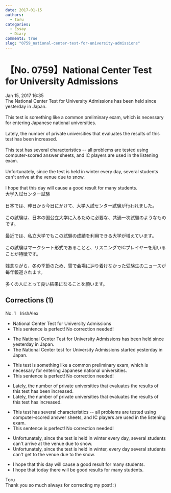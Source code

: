 ```yaml
---
date: 2017-01-15
authors:
  - toru
categories:
  - Essay
  - Diary
comments: true
slug: "0759_national-center-test-for-university-admissions"
---
```


# 【No. 0759】National Center Test for University Admissions
<div class="date">Jan 15, 2017 16:35</div>
<div id="post"><div id="body_show_ori">
The National Center Test for University Admissions has been held since yesterday in Japan.<br/><br/>This test is something like a common preliminary exam, which is necessary for entering Japanese national universities.<br/><br/>Lately, the number of private universities that evaluates the results of this test has been increased.<br/><br/>This test has several characteristics -- all problems are tested using computer-scored answer sheets, and IC players are used in the listening exam.<br/><br/>Unfortunately, since the test is held in winter every day, several students can't arrive at the venue due to snow.<br/><br/>I hope that this day will cause a good result for many students.
</div></div>

<!-- more -->

<div id="post_ja"><div id="body_show_mo">
大学入試センター試験<br/><br/>日本では、昨日から今日にかけて、大学入試センター試験が行われました。<br/><br/>この試験は、日本の国公立大学に入るために必要な、共通一次試験のようなものです。<br/><br/>最近では、私立大学でもこの試験の成績を利用できる大学が増えています。<br/><br/>この試験はマークシート形式であることと、リスニングでICプレイヤーを用いることが特徴です。<br/><br/>残念ながら、冬の季節のため、雪で会場に辿り着けなかった受験生のニュースが毎年報道されます。<br/><br/>多くの人にとって良い結果になることを願います。
</div></div>

## Corrections (1)
<div id="block"><div class="first_name"> No. 1　<span class="just_name">IrishAlex</span></div><div id="block2">
<ul class="correction_field">
<li class="incorrect">National Center Test for University Admissions</li>
<li class="corrected perfect">This sentence is perfect! No correction needed!</li>
</ul>
<ul class="correction_field">
<li class="incorrect">The National Center Test for University Admissions has been held since yesterday in Japan.</li>
<li class="corrected correct">
The National Center <span class="f_blue">t</span>est for University Admissions <span class="f_blue">started </span>yesterday in Japan.
</li>
</ul>
<ul class="correction_field">
<li class="incorrect">This test is something like a common preliminary exam, which is necessary for entering Japanese national universities.</li>
<li class="corrected perfect">This sentence is perfect! No correction needed!</li>
</ul>
<ul class="correction_field">
<li class="incorrect">Lately, the number of private universities that evaluates the results of this test has been increased.</li>
<li class="corrected correct">
Lately, the number of private universities that evaluates the results of this test has increased.
</li>
</ul>
<ul class="correction_field">
<li class="incorrect">This test has several characteristics -- all problems are tested using computer-scored answer sheets, and IC players are used in the listening exam.</li>
<li class="corrected perfect">This sentence is perfect! No correction needed!</li>
</ul>
<ul class="correction_field">
<li class="incorrect">Unfortunately, since the test is held in winter every day, several students can't arrive at the venue due to snow.</li>
<li class="corrected correct">
Unfortunately, since the test is held in winter<span class="f_blue">,</span> every day several students can't <span class="f_blue">get to </span>the venue due to <span class="f_blue">the </span>snow.
</li>
</ul>
<ul class="correction_field">
<li class="incorrect">I hope that this day will cause a good result for many students.</li>
<li class="corrected correct">
I hope that <span class="f_blue">to</span>day <span class="f_blue">there </span>will <span class="f_blue">be</span> good result<span class="f_blue">s</span> for many students.
</li>
</ul>
</div><div class="name"><span class="just_name">Toru</span><br>
Thank you so much always for correcting my post! :)
</div>
</div>

